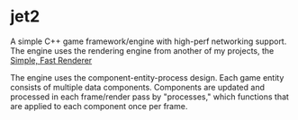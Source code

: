 # jet2

A simple C++ game framework/engine with high-perf networking support. The engine uses the rendering engine 
from another of my projects, the [Simple, Fast Renderer](https://github.com/mfihcman/sfr.git)

The engine uses the component-entity-process design. Each game entity consists of multiple data components. 
Components are updated and processed in each frame/render pass by "processes," which functions
that are applied to each component once per frame.

